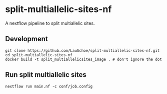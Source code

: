 # split-multiallelic-sites-nf

A nextflow pipeline to split multiallelic sites.

## Development
```
git clone https://github.com/LauSchoe/split-multiallelic-sites-nf.git
cd split-multiallelic-sites-nf
docker build -t split_multiallelicsites_image . # don't ignore the dot
```

## Run split multiallelic sites
```
nextflow run main.nf -c conf/job.config
```
